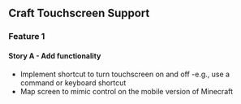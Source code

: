 ## Craft Touchscreen Support
### Feature 1
  #### Story A - Add functionality
   - Implement shortcut to turn touchscreen on and off
    -e.g., use a command or keyboard shortcut 
   - Map screen to mimic control on the mobile version of Minecraft
